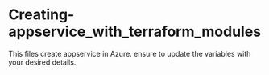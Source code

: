 # Creating-appservice_with_terraform_modules
This files create appservice in Azure. 
ensure to update the variables with your desired details.
